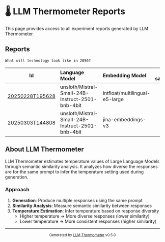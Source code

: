 # 🌡️ LLM Thermometer Reports

This page provides access to all experiment reports generated by LLM Thermometer.

## Reports

```
What will technology look like in 2050?
```

| Id | Language Model | Embedding Model | # samples |
|:---:|:---|:---|---:|
| [20250228T195628](reports/20250228T195628.md) | unsloth/Mistral-Small-24B-Instruct-2501-bnb-4bit | intfloat/multilingual-e5-large | 352 |
| [20250303T144808](reports/20250303T144808.md) | unsloth/Mistral-Small-24B-Instruct-2501-bnb-4bit | jina-embeddings-v3 | 1408 |


## About LLM Thermometer

LLM Thermometer estimates temperature values of Large Language Models through semantic similarity analysis. It analyzes how diverse the responses are for the same prompt to infer the temperature setting used during generation.

### Approach

1. **Generation**: Produce multiple responses using the same prompt
2. **Similarity Analysis**: Measure semantic similarity between responses
3. **Temperature Estimation**: Infer temperature based on response diversity
   - Higher temperature → More diverse responses (lower similarity)
   - Lower temperature → More consistent responses (higher similarity)

---

<div align="center">
  <sub>Generated by <a href="https://github.com/S1M0N38/llm-thermometer">LLM Thermometer</a> v0.5.0</sub>
</div>